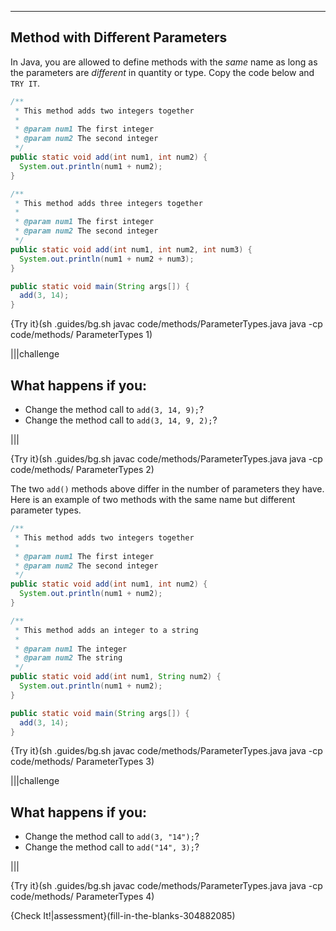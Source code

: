 ----------

## Method with Different Parameters

In Java, you are allowed to define methods with the *same* name as long as the parameters are *different* in quantity or type. Copy the code below and `TRY IT`.

```java
/**
 * This method adds two integers together
 * 
 * @param num1 The first integer
 * @param num2 The second integer
 */
public static void add(int num1, int num2) {
  System.out.println(num1 + num2);
}

/**
 * This method adds three integers together
 * 
 * @param num1 The first integer
 * @param num2 The second integer
 */
public static void add(int num1, int num2, int num3) {
  System.out.println(num1 + num2 + num3);
}

public static void main(String args[]) {
  add(3, 14);
}
```

{Try it}(sh .guides/bg.sh javac code/methods/ParameterTypes.java java -cp code/methods/ ParameterTypes 1)

|||challenge
## What happens if you:
* Change the method call to `add(3, 14, 9);`?
* Change the method call to `add(3, 14, 9, 2);`?

|||

{Try it}(sh .guides/bg.sh javac code/methods/ParameterTypes.java java -cp code/methods/ ParameterTypes 2)

The two `add()` methods above differ in the number of parameters they have. Here is an example of two methods with the same name but different parameter types.

```java
/**
 * This method adds two integers together
 * 
 * @param num1 The first integer
 * @param num2 The second integer
 */
public static void add(int num1, int num2) {
  System.out.println(num1 + num2);
}

/**
 * This method adds an integer to a string
 * 
 * @param num1 The integer
 * @param num2 The string
 */
public static void add(int num1, String num2) {
  System.out.println(num1 + num2);
}

public static void main(String args[]) {
  add(3, 14);
}
```

{Try it}(sh .guides/bg.sh javac code/methods/ParameterTypes.java java -cp code/methods/ ParameterTypes 3)

|||challenge
## What happens if you:
* Change the method call to `add(3, "14");`?
* Change the method call to `add("14", 3);`?

|||

{Try it}(sh .guides/bg.sh javac code/methods/ParameterTypes.java java -cp code/methods/ ParameterTypes 4)

{Check It!|assessment}(fill-in-the-blanks-304882085)
